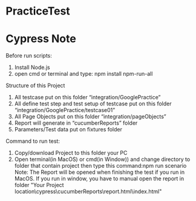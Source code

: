 # PracticeTest
# Cypress Note

Before run scripts:
1. Install Node.js
2. open cmd or terminal and type: npm install npm-run-all

Structure of this Project
1. All testcase put on this folder “integration/GooglePractice”
2. All define test step and test setup of testcase put on this folder “integration/GooglePractice/testcase01”
3. All Page Objects put on this folder “integration/pageObjects”
4. Report will generate in “cucumberReports” folder
5. Parameters/Test data put on fixtures folder

Command to run test: 
1. Copy/download Project to this folder your PC
2. Open terminal(in MacOS) or cmd(in Window)) and change directory to folder that contain project then type this command:npm run scenario
Note: The Report will be opened when finishing the test if you run in MacOS. If you run in window, you have to manual open the report in folder "Your Project location\cypress\cucumberReports\report.html\index.html"